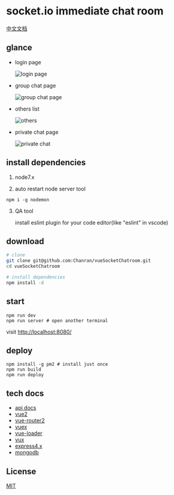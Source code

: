# socket.io immediate chat room

[中文文档](./docs/README_zh_cn.md)

## glance

- login page

  ![login page](./docs/login.png)

- group chat page

  ![group chat page](./docs/group_chat.png)

- others list

  ![others](./docs/others.png)

- private chat page

  ![private chat](./docs/private_chat.png)

## install dependencies

1. node7.x

2. auto restart node server tool

```
npm i -g nodemon
```

3. QA tool

    install eslint plugin for your code editor(like "eslint" in vscode)

## download

``` bash
# clone
git clone git@github.com:Chanran/vueSocketChatroom.git
cd vueSocketChatroom

# install dependencies
npm install -d
```

## start

```
npm run dev
npm run server # open another terminal
```

visit [http://localhost:8080/](http://localhost:8080/)

## deploy

```
npm install -g pm2 # install just once
npm run build
npm run deploy
```

## tech docs

- [api docs](https://www.showdoc.cc/1629169?page_id=14974136)
- [vue2](https://vuejs.org/)
- [vue-router2](https://router.vuejs.org/en/)
- [vuex](https://vuex.vuejs.org/en/)
- [vue-loader](https://vue-loader.vuejs.org/en/)
- [vux](https://vux.li/#/)
- [express4.x](https://expressjs.com/)
- [mongodb](https://docs.mongodb.com/)

## License

[MIT](./LICENSE)
